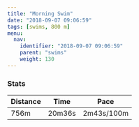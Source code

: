 ```yaml
---
title: "Morning Swim"
date: "2018-09-07 09:06:59"
tags: [swims, 800 m]
menu:
  nav:
    identifier: "2018-09-07 09:06:59"
    parent: "swims"
    weight: 130
---
```


### Stats

| Distance | Time | Pace |
|----------|------|------|
|756m|20m36s|2m43s/100m|
